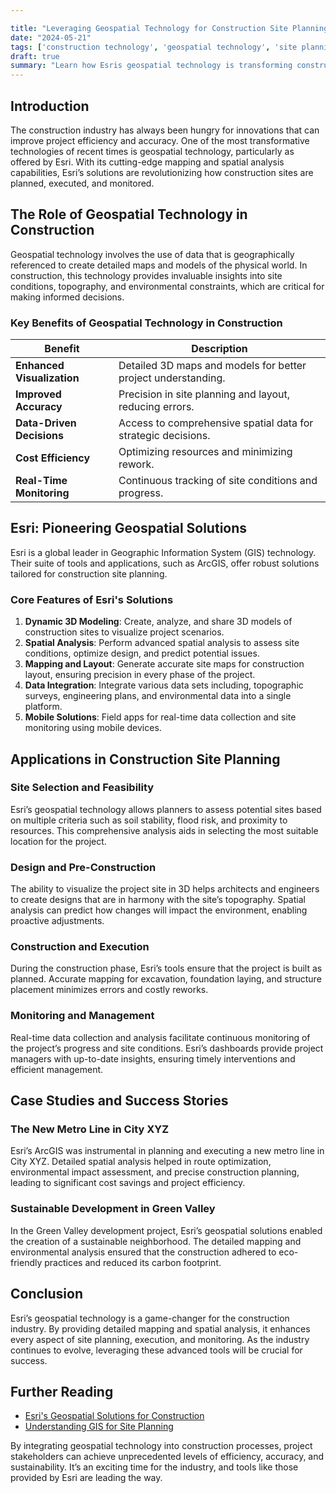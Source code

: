 ```yaml
---

title: "Leveraging Geospatial Technology for Construction Site Planning by Esri"
date: "2024-05-21"
tags: ['construction technology', 'geospatial technology', 'site planning', 'Esri', 'mapping', 'spatial analysis', 'project management', 'construction innovation', 'GIS']
draft: true
summary: "Learn how Esris geospatial technology is transforming construction site planning, providing detailed mapping and spatial analysis that enhance project planning, execution, and monitoring."
---
```


## Introduction

The construction industry has always been hungry for innovations that can improve project efficiency and accuracy. One of the most transformative technologies of recent times is geospatial technology, particularly as offered by Esri. With its cutting-edge mapping and spatial analysis capabilities, Esri’s solutions are revolutionizing how construction sites are planned, executed, and monitored.

## The Role of Geospatial Technology in Construction

Geospatial technology involves the use of data that is geographically referenced to create detailed maps and models of the physical world. In construction, this technology provides invaluable insights into site conditions, topography, and environmental constraints, which are critical for making informed decisions.

### Key Benefits of Geospatial Technology in Construction

| Benefit | Description |
| --- | --- |
| **Enhanced Visualization** | Detailed 3D maps and models for better project understanding. |
| **Improved Accuracy** | Precision in site planning and layout, reducing errors. |
| **Data-Driven Decisions** | Access to comprehensive spatial data for strategic decisions. |
| **Cost Efficiency** | Optimizing resources and minimizing rework. |
| **Real-Time Monitoring** | Continuous tracking of site conditions and progress. |

## Esri: Pioneering Geospatial Solutions

Esri is a global leader in Geographic Information System (GIS) technology. Their suite of tools and applications, such as ArcGIS, offer robust solutions tailored for construction site planning.

### Core Features of Esri's Solutions

1. **Dynamic 3D Modeling**: Create, analyze, and share 3D models of construction sites to visualize project scenarios.
2. **Spatial Analysis**: Perform advanced spatial analysis to assess site conditions, optimize design, and predict potential issues.
3. **Mapping and Layout**: Generate accurate site maps for construction layout, ensuring precision in every phase of the project.
4. **Data Integration**: Integrate various data sets including, topographic surveys, engineering plans, and environmental data into a single platform.
5. **Mobile Solutions**: Field apps for real-time data collection and site monitoring using mobile devices.

## Applications in Construction Site Planning

### Site Selection and Feasibility

Esri’s geospatial technology allows planners to assess potential sites based on multiple criteria such as soil stability, flood risk, and proximity to resources. This comprehensive analysis aids in selecting the most suitable location for the project.

### Design and Pre-Construction

The ability to visualize the project site in 3D helps architects and engineers to create designs that are in harmony with the site’s topography. Spatial analysis can predict how changes will impact the environment, enabling proactive adjustments.

### Construction and Execution

During the construction phase, Esri’s tools ensure that the project is built as planned. Accurate mapping for excavation, foundation laying, and structure placement minimizes errors and costly reworks.

### Monitoring and Management

Real-time data collection and analysis facilitate continuous monitoring of the project’s progress and site conditions. Esri’s dashboards provide project managers with up-to-date insights, ensuring timely interventions and efficient management.

## Case Studies and Success Stories

### The New Metro Line in City XYZ

Esri’s ArcGIS was instrumental in planning and executing a new metro line in City XYZ. Detailed spatial analysis helped in route optimization, environmental impact assessment, and precise construction planning, leading to significant cost savings and project efficiency.

### Sustainable Development in Green Valley

In the Green Valley development project, Esri’s geospatial solutions enabled the creation of a sustainable neighborhood. The detailed mapping and environmental analysis ensured that the construction adhered to eco-friendly practices and reduced its carbon footprint.

## Conclusion

Esri’s geospatial technology is a game-changer for the construction industry. By providing detailed mapping and spatial analysis, it enhances every aspect of site planning, execution, and monitoring. As the industry continues to evolve, leveraging these advanced tools will be crucial for success.

## Further Reading

- [Esri's Geospatial Solutions for Construction](https://www.esri.com/en-us/industries/construction/overview)
- [Understanding GIS for Site Planning](https://www.gislounge.com/site-planning-gis/)

By integrating geospatial technology into construction processes, project stakeholders can achieve unprecedented levels of efficiency, accuracy, and sustainability. It’s an exciting time for the industry, and tools like those provided by Esri are leading the way.